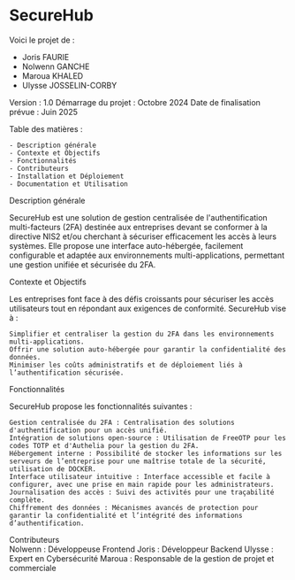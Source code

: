 # SecureHub
Voici le projet de :
- Joris FAURIE
- Nolwenn GANCHE
- Maroua KHALED
- Ulysse JOSSELIN-CORBY

Version : 1.0
Démarrage du projet : Octobre 2024
Date de finalisation prévue : Juin 2025

Table des matières : 

    - Description générale
    - Contexte et Objectifs
    - Fonctionnalités
    - Contributeurs
    - Installation et Déploiement
    - Documentation et Utilisation

Description générale

SecureHub est une solution de gestion centralisée de l'authentification multi-facteurs (2FA) destinée aux entreprises devant se conformer à la directive NIS2 et/ou cherchant à sécuriser efficacement les accès à leurs systèmes. 
Elle propose une interface auto-hébergée, facilement configurable et adaptée aux environnements multi-applications, permettant une gestion unifiée et sécurisée du 2FA.

Contexte et Objectifs

Les entreprises font face à des défis croissants pour sécuriser les accès utilisateurs tout en répondant aux exigences de conformité. SecureHub vise à :

    Simplifier et centraliser la gestion du 2FA dans les environnements multi-applications.
    Offrir une solution auto-hébergée pour garantir la confidentialité des données.
    Minimiser les coûts administratifs et de déploiement liés à l’authentification sécurisée.

Fonctionnalités

SecureHub propose les fonctionnalités suivantes :

    Gestion centralisée du 2FA : Centralisation des solutions d'authentification pour un accès unifié.
    Intégration de solutions open-source : Utilisation de FreeOTP pour les codes TOTP et d'Authelia pour la gestion du 2FA.
    Hébergement interne : Possibilité de stocker les informations sur les serveurs de l’entreprise pour une maîtrise totale de la sécurité, utilisation de DOCKER.
    Interface utilisateur intuitive : Interface accessible et facile à configurer, avec une prise en main rapide pour les administrateurs.
    Journalisation des accès : Suivi des activités pour une traçabilité complète.
    Chiffrement des données : Mécanismes avancés de protection pour garantir la confidentialité et l’intégrité des informations d’authentification.

Contributeurs  
  Nolwenn : Développeuse Frontend
  Joris : Développeur Backend
  Ulysse : Expert en Cybersécurité
  Maroua : Responsable de la gestion de projet et commerciale

  
